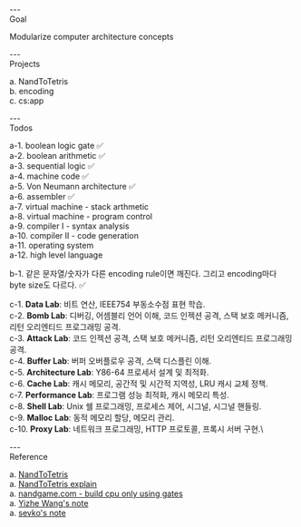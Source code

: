 ---\
Goal


Modularize computer architecture concepts



---\
Projects


a. NandToTetris\
b. encoding\
c. cs:app



---\
Todos


a-1. boolean logic gate :white_check_mark:\
a-2. boolean arithmetic :white_check_mark:\
a-3. sequential logic :white_check_mark:\
a-4. machine code :white_check_mark:\
a-5. Von Neumann architecture :white_check_mark:\
a-6. assembler :white_check_mark:\
a-7. virtual machine - stack arthmetic\
a-8. virtual machine - program control\
a-9. compiler I - syntax analysis\
a-10. compiler II - code generation\
a-11. operating system\
a-12. high level language

b-1. 같은 문자열/숫자가 다른 encoding rule이면 깨진다. 그리고 encoding마다 byte size도 다르다. :white_check_mark:

c-1. **Data Lab**: 비트 연산, IEEE754 부동소수점 표현 학습.\
c-2. **Bomb Lab**: 디버깅, 어셈블리 언어 이해, 코드 인젝션 공격, 스택 보호 메커니즘, 리턴 오리엔티드 프로그래밍 공격.\
c-3. **Attack Lab**: 코드 인젝션 공격, 스택 보호 메커니즘, 리턴 오리엔티드 프로그래밍 공격.\
c-4. **Buffer Lab**: 버퍼 오버플로우 공격, 스택 디스플린 이해.\
c-5. **Architecture Lab**: Y86-64 프로세서 설계 및 최적화.\
c-6. **Cache Lab**: 캐시 메모리, 공간적 및 시간적 지역성, LRU 캐시 교체 정책.\
c-7. **Performance Lab**: 프로그램 성능 최적화, 캐시 메모리 특성.\
c-8. **Shell Lab**: Unix 쉘 프로그래밍, 프로세스 제어, 시그널, 시그널 핸들링.\
c-9. **Malloc Lab**: 동적 메모리 할당, 메모리 관리.\
c-10. **Proxy Lab**: 네트워크 프로그래밍, HTTP 프로토콜, 프록시 서버 구현.\


---\
Reference


a. [NandToTetris](https://www.coursera.org/learn/build-a-computer/home/welcome) \
a. [NandToTetris explain](https://www.youtube.com/watch?v=tRT1O6mLTZw&list=PLu6SHDdOToSdD4-c9nZX2Qu3ZXnNFocOH&index=2&ab_channel=TeaLeaves) \
a. [nandgame.com - build cpu only using gates](https://www.youtube.com/watch?v=JPQsV2FU-7I&ab_channel=TeaLeaves) \
a. [Yizhe Wang's note](https://yizhe87.medium.com/from-nand-to-tetris-nand2tetris-project-3-7eb1bc8ef846) \
a. [sevko's note](https://github.com/sevko/portfolio/blob/develop/books/nand2tetris/notes/4_machine_language.md)

